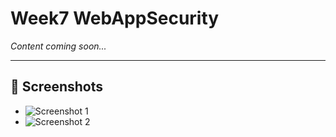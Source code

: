 # Week7 WebAppSecurity

*Content coming soon...*

---

## 📸 Screenshots

- ![Screenshot 1](Week7_screenshots/screenshot1.png)
- ![Screenshot 2](Week7_screenshots/screenshot2.png)
